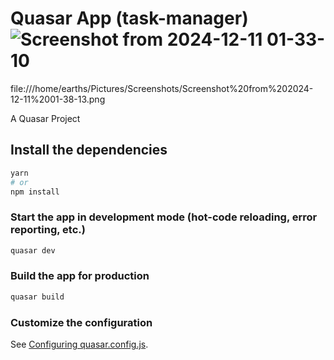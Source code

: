 # Quasar App (task-manager)![Screenshot from 2024-12-11 01-33-10](https://github.com/user-attachments/assets/4f916236-206c-4a37-b075-8f4b5d22f196)

file:///home/earths/Pictures/Screenshots/Screenshot%20from%202024-12-11%2001-38-13.png

A Quasar Project

## Install the dependencies
```bash
yarn
# or
npm install
```

### Start the app in development mode (hot-code reloading, error reporting, etc.)
```bash
quasar dev
```


### Build the app for production
```bash
quasar build
```

### Customize the configuration
See [Configuring quasar.config.js](https://v2.quasar.dev/quasar-cli-vite/quasar-config-js).
